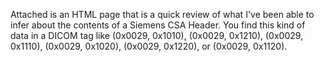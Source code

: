 Attached is an HTML page that is a quick review of what I've been able to infer about the contents
of a Siemens CSA Header. You find this kind of data in a DICOM tag like
(0x0029, 0x1010), (0x0029, 0x1210), (0x0029, 0x1110), (0x0029, 0x1020), 
(0x0029, 0x1220), or (0x0029, 0x1120).